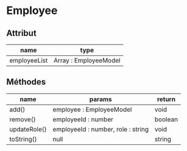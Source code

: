 # Employee

## Attribut

| name | type
| --- | ---
| employeeList | Array : EmployeeModel

## Méthodes

| name | params | return
| --- | --- | ---
| add() | employee : EmployeeModel | void 
| remove() | employeeId : number | boolean 
| updateRole() | employeeId : number, role : string | void 
| toString() | null | string 




